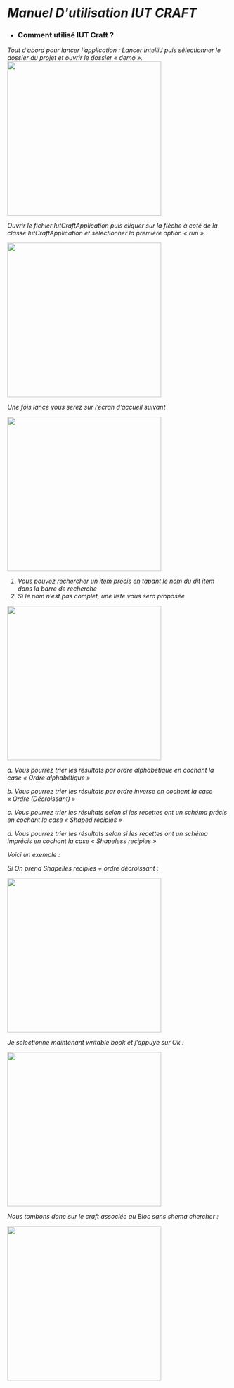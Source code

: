 <h1> <i> Manuel D'utilisation IUT CRAFT </i></h1>


* ### Comment utilisé IUT Craft ?
<i>
Tout d’abord pour lancer l’application :
Lancer IntelliJ puis sélectionner le dossier du projet et ouvrir le dossier « demo ».

<img height=350px src="https://cdn.discordapp.com/attachments/1044165662978875392/1052979885775257680/image.png" />
<br>

Ouvrir le fichier IutCraftApplication puis cliquer sur la flèche à coté de la classe IutCraftApplication et selectionner la première option « run ».

<img height=350px src="https://cdn.discordapp.com/attachments/1044165662978875392/1052980438550974484/image.png" height:100px/>

Une fois lancé vous serez sur l’écran d’accueil suivant

<img height=350px src="https://media.discordapp.net/attachments/1044165662978875392/1053062005659021322/image.png?width=543&height=470" height:100px/>

<br>

1) Vous pouvez rechercher un item précis en tapant le nom du dit item dans la barre de recherche
2) Si le nom n’est pas complet, une liste vous sera proposée

<img height=350px src="https://cdn.discordapp.com/attachments/927636625314431059/1053067307519324160/image.png" />
<br>


a. Vous pourrez trier les résultats par ordre alphabétique en cochant la case « Ordre alphabétique »

b. Vous pourrez trier les résultats par ordre inverse en cochant la case « Ordre (Décroissant) »

c. Vous pourrez trier les résultats selon si les recettes ont un schéma précis en cochant la case « Shaped recipies »

d. Vous pourrez trier les résultats selon si les recettes ont un schéma imprécis en cochant la case « Shapeless recipies »

Voici un exemple :

Si On prend Shapelles recipies + ordre décroissant : 

<img height=350px src="https://cdn.discordapp.com/attachments/927636625314431059/1053068654570377256/image.png" />
<br>

Je selectionne maintenant writable book et j'appuye sur Ok :

<img height=350px src="https://cdn.discordapp.com/attachments/927636625314431059/1053069851998048266/image.png" />
<br>

Nous tombons donc sur le craft associée au Bloc sans shema chercher :

<img height=350px src="https://cdn.discordapp.com/attachments/927636625314431059/1053069147732463636/image.png" />
<br>
</i>


